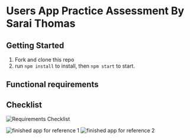 # Users App Practice Assessment By Sarai Thomas

## Getting Started
1. Fork and clone this repo 
1. run `npm install` to install, then `npm start` to start.


## Functional requirements


## Checklist
![Requirements Checklist](https://docs.google.com/spreadsheets/d/1NtWa056CEexUk13gFfLbPnSFYiCVqQOAa87zEc5Kro8/edit#gid=0)



![finished app for reference 1](./users-app-completed-1.png)
![finished app for reference 2](./users-app-completed-2.png)
